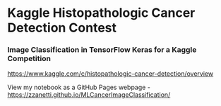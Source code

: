 # Kaggle Histopathologic Cancer Detection Contest

### Image Classification in TensorFlow Keras for a Kaggle Competition

https://www.kaggle.com/c/histopathologic-cancer-detection/overview

View my notebook as a GitHub Pages webpage - https://zzanetti.github.io/MLCancerImageClassification/

